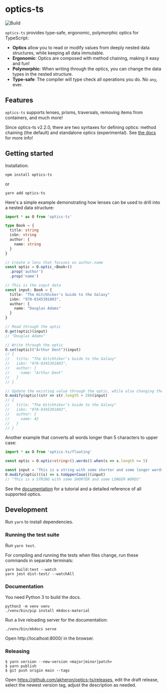 # optics-ts

![Build](https://github.com/akheron/optics-ts/workflows/tests/badge.svg)

`optics-ts` provides type-safe, ergonomic, polymorphic optics for TypeScript:

- **Optics** allow you to read or modify values from deeply nested data
  structures, while keeping all data immutable.
- **Ergonomic**: Optics are composed with method chaining, making it easy and
  fun!
- **Polymorphic**: When writing through the optics, you can change the data
  types in the nested structure.
- **Type-safe**: The compiler will type check all operations you do. No `any`,
  ever.

## Features

`optics-ts` supports lenses, prisms, traversals, removing items from containers,
and much more!

Since optics-ts v2.2.0, there are two syntaxes for defining optics: method
chaining (the default) and standalone optics (experimental). See
[the docs](https://akheron.github.io/optics-ts) for more info!

## Getting started

Installation:

```
npm install optics-ts
```

or

```
yarn add optics-ts
```

Here's a simple example demonstrating how lenses can be used to drill into a
nested data structure:

```typescript
import * as O from 'optics-ts'

type Book = {
  title: string
  isbn: string
  author: {
    name: string
  }
}

// Create a lens that focuses on author.name
const optic = O.optic_<Book>()
  .prop('author')
  .prop('name')

// This is the input data
const input: Book = {
  title: "The Hitchhiker's Guide to the Galaxy"
  isbn: "978-0345391803",
  author: {
    name: "Douglas Adams"
  }
}

// Read through the optic
O.get(optic)(input)
// "Douglas Adams"

// Write through the optic
O.set(optic)("Arthur Dent")(input)
// {
//   title: "The Hitchhiker’s Guide to the Galaxy"
//   isbn: "978-0345391803",
//   author: {
//     name: "Arthur Dent"
//   }
// }

// Update the existing value through the optic, while also changing the data type
O.modify(optic)(str => str.length + 29)(input)
// {
//   title: "The Hitchhiker’s Guide to the Galaxy"
//   isbn: "978-0345391803",
//   author: {
//     name: 42
//   }
// }
```

Another example that converts all words longer than 5 characters to upper case:

```typescript
import * as O from 'optics-ts/floating'

const optic = O.optic<string>().words().when(s => s.length >= 5)

const input = 'This is a string with some shorter and some longer words'
O.modify(optic)((s) => s.toUpperCase()(input)
// "This is a STRING with some SHORTER and some LONGER WORDS"
```

See the [documentation](https://akheron.github.io/optics-ts) for a tutorial and
a detailed reference of all supported optics.

## Development

Run `yarn` to install dependencies.

### Running the test suite

Run `yarn test`.

For compiling and running the tests when files change, run these commands in
separate terminals:

```
yarn build:test --watch
yarn jest dist-test/ --watchAll
```

### Documentation

You need Python 3 to build the docs.

```
python3 -m venv venv
./venv/bin/pip install mkdocs-material
```

Run a live reloading server for the documentation:

```
./venv/bin/mkdocs serve
```

Open http://localhost:8000/ in the browser.

### Releasing

```
$ yarn version --new-version <major|minor|patch>
$ yarn publish
$ git push origin main --tags
```

Open https://github.com/akheron/optics-ts/releases, edit the draft release,
select the newest version tag, adjust the description as needed.
